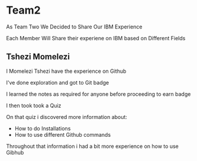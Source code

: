 # Team2

<!DOCTYPE html>
<html>
<head>
</head>
<body>
<p>As Team Two We Decided to Share Our IBM Experience </p>
<p>Each Member Will Share their experiene on IBM based on Different Fields</p>

<h2>Tshezi Momelezi</h2>
<p>I Momelezi Tshezi have the experience on Github </p>
<p>I've done exploration and got to Git badge</p>
<p>I learned the notes as required for anyone before proceeding to earn badge</p>
<p>I then took took a Quiz</p>
<p>On that quiz i discovered more information about:</p>
<ul>
	<li>How to do Installations</li>
	<li>How to use different Github commands</li>

</ul>

<p>Throughout that information i had a bit more experience on how to use Gibhub</p>
</body>
</html>

